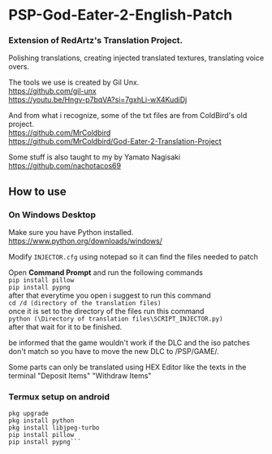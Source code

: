 # PSP-God-Eater-2-English-Patch
### Extension of RedArtz's Translation Project. <br>
Polishing translations, creating injected translated textures, translating voice overs.

The tools we use is created by Gil Unx.<br>
https://github.com/gil-unx <br>
https://youtu.be/Hngv-p7bqVA?si=7gxhLi-wX4KudiDj

And from what i recognize, some of the txt files are from ColdBird's old project. <br>
https://github.com/MrColdbird <br>
https://github.com/MrColdbird/God-Eater-2-Translation-Project

Some stuff is also taught to my by Yamato Nagisaki <br>
https://github.com/nachotacos69

## How to use
### On Windows Desktop
Make sure you have Python installed.
https://www.python.org/downloads/windows/

Modify `INJECTOR.cfg` using notepad so it can find the files needed to patch

Open **Command Prompt** and run the following commands <br>
`pip install pillow` <br>
`pip install pypng` <br>
after that everytime you open i suggest to run this command <br>
`cd /d (directory of the translation files)` <br>
once it is set to the directory of the files run this command <br>
`python (\Directory of translation files\SCRIPT_INJECTOR.py)` <br>
after that wait for it to be finished.

be informed that the game wouldn't work if the DLC and the iso patches don't match so you have to move the new DLC to /PSP/GAME/.

Some parts can only be translated using HEX Editor like the texts in the terminal "Deposit Items" "Withdraw Items"

### Termux setup on android

```pkg update &&
pkg upgrade
pkg install python
pkg install libjpeg-turbo
pip install pillow
pip install pypng```